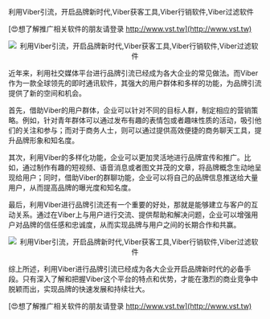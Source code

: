 利用Viber引流，开启品牌新时代,Viber获客工具,Viber行销软件,Viber过滤软件

[😍想了解推广相关软件的朋友请登录 http://www.vst.tw](http://www.vst.tw)

 <center><img src="https://vst.tw/MP4/tuiguang/png/3.png" alt="利用Viber引流，开启品牌新时代,Viber获客工具,Viber行销软件,Viber过滤软件"></center>

近年来，利用社交媒体平台进行品牌引流已经成为各大企业的常见做法。而Viber作为一款全球领先的即时通讯软件，其强大的用户群体和多样的功能，为品牌引流提供了新的空间和机会。

首先，借助Viber的用户群体，企业可以针对不同的目标人群，制定相应的营销策略。例如，针对青年群体可以通过发布有趣的表情包或者趣味性质的活动，吸引他们的关注和参与；而对于商务人士，则可以通过提供高效便捷的商务聊天工具，提升品牌形象和知名度。

其次，利用Viber的多样化功能，企业可以更加灵活地进行品牌宣传和推广。比如，通过制作有趣的短视频、语音消息或者图文并茂的文章，将品牌概念生动地呈现给用户；同时，借助Viber的群聊功能，企业可以将自己的品牌信息推送给大量用户，从而提高品牌的曝光度和知名度。

最后，利用Viber进行品牌引流还有一个重要的好处，那就是能够建立与客户的互动关系。通过在Viber上与用户进行交流、提供帮助和解决问题，企业可以增强用户对品牌的信任感和忠诚度，从而实现品牌与用户之间的长期合作和共赢。

 <center><img src="https://vst.tw/MP4/tuiguang/png/4.png" alt="利用Viber引流，开启品牌新时代,Viber获客工具,Viber行销软件,Viber过滤软件"></center>

综上所述，利用Viber进行品牌引流已经成为各大企业开启品牌新时代的必备手段。只有深入了解和把握Viber这个平台的特点和优势，才能在激烈的商业竞争中脱颖而出，实现品牌的快速发展和持续壮大。

[😍想了解推广相关软件的朋友请登录 http://www.vst.tw](http://www.vst.tw)



